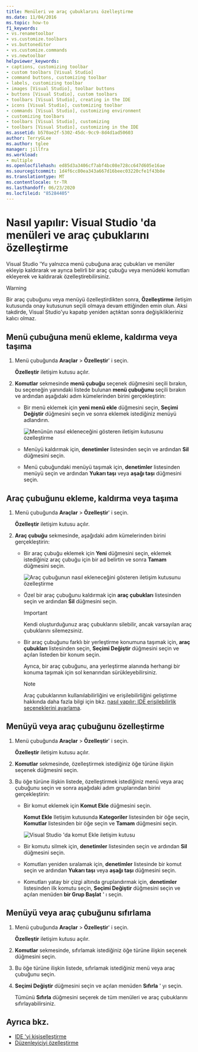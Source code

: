 ```yaml
---
title: Menüleri ve araç çubuklarını özelleştirme
ms.date: 11/04/2016
ms.topic: how-to
f1_keywords:
- vs.renametoolbar
- vs.customize.toolbars
- vs.buttoneditor
- vs.customize.commands
- vs.newtoolbar
helpviewer_keywords:
- captions, customizing toolbar
- custom toolbars [Visual Studio]
- command buttons, customizing toolbar
- labels, customizing toolbar
- images [Visual Studio], toolbar buttons
- buttons [Visual Studio], custom toolbars
- toolbars [Visual Studio], creating in the IDE
- icons [Visual Studio], customizing toolbar
- commands [Visual Studio], customizing environment
- customizing toolbars
- toolbars [Visual Studio], customizing
- toolbars [Visual Studio], customizing in the IDE
ms.assetid: b570ae2f-5302-45dc-9cc9-8d4d1ad50603
author: TerryGLee
ms.author: tglee
manager: jillfra
ms.workload:
- multiple
ms.openlocfilehash: ed85d3a3406cf7abf4bc08e728cc647d605e16ae
ms.sourcegitcommit: 1d4f6cc80ea343a667d16beec03220cfe1f43b8e
ms.translationtype: MT
ms.contentlocale: tr-TR
ms.lasthandoff: 06/23/2020
ms.locfileid: "85284405"
---
```

# <a name="how-to-customize-menus-and-toolbars-in-visual-studio"></a>Nasıl yapılır: Visual Studio 'da menüleri ve araç çubuklarını özelleştirme

Visual Studio 'Yu yalnızca menü çubuğuna araç çubukları ve menüler ekleyip kaldırarak ve ayrıca belirli bir araç çubuğu veya menüdeki komutları ekleyerek ve kaldırarak özelleştirebilirsiniz.

> [!WARNING]
> Bir araç çubuğunu veya menüyü özelleştirdikten sonra, **Özelleştirme** iletişim kutusunda onay kutusunun seçili olmaya devam ettiğinden emin olun. Aksi takdirde, Visual Studio'yu kapatıp yeniden açtıktan sonra değişiklikleriniz kalıcı olmaz.

## <a name="add-remove-or-move-a-menu-on-the-menu-bar"></a>Menü çubuğuna menü ekleme, kaldırma veya taşıma

1. Menü çubuğunda **Araçlar**  >  **Özelleştir**' i seçin.

     **Özelleştir** iletişim kutusu açılır.

2. **Komutlar** sekmesinde **menü çubuğu** seçenek düğmesini seçili bırakın, bu seçeneğin yanındaki listede bulunan **menü çubuğunu** seçili bırakın ve ardından aşağıdaki adım kümelerinden birini gerçekleştirin:

    - Bir menü eklemek için **yeni menü ekle** düğmesini seçin, **Seçimi Değiştir** düğmesini seçin ve sonra eklemek istediğiniz menüyü adlandırın.

        ![Menünün nasıl ekleneceğini gösteren iletişim kutusunu özelleştirme](../ide/media/addmenu.png)

    - Menüyü kaldırmak için, **denetimler** listesinden seçin ve ardından **Sil** düğmesini seçin.

    - Menü çubuğundaki menüyü taşımak için, **denetimler** listesinden menüyü seçin ve ardından **Yukarı taşı** veya **aşağı taşı** düğmesini seçin.

## <a name="add-remove-or-move-a-toolbar"></a>Araç çubuğunu ekleme, kaldırma veya taşıma

1. Menü çubuğunda **Araçlar**  >  **Özelleştir**' i seçin.

     **Özelleştir** iletişim kutusu açılır.

2. **Araç çubuğu** sekmesinde, aşağıdaki adım kümelerinden birini gerçekleştirin:

    - Bir araç çubuğu eklemek için **Yeni** düğmesini seçin, eklemek istediğiniz araç çubuğu için bir ad belirtin ve sonra **Tamam** düğmesini seçin.

        ![Araç çubuğunun nasıl ekleneceğini gösteren iletişim kutusunu özelleştirme](../ide/media/addtoolbar.png)

    - Özel bir araç çubuğunu kaldırmak için **araç çubukları** listesinden seçin ve ardından **Sil** düğmesini seçin.

        > [!IMPORTANT]
        > Kendi oluşturduğunuz araç çubuklarını silebilir, ancak varsayılan araç çubuklarını silemezsiniz.

    - Bir araç çubuğunu farklı bir yerleştirme konumuna taşımak için, **araç çubukları** listesinden seçin, **Seçimi Değiştir** düğmesini seçin ve açılan listeden bir konum seçin.

        Ayrıca, bir araç çubuğunu, ana yerleştirme alanında herhangi bir konuma taşımak için sol kenarından sürükleyebilirsiniz.

        > [!NOTE]
        > Araç çubuklarının kullanılabilirliğini ve erişilebilirliğini geliştirme hakkında daha fazla bilgi için bkz. [nasıl yapılır: IDE erişilebilirlik seçeneklerini ayarlama](../ide/reference/how-to-set-ide-accessibility-options.md).

## <a name=""></a><a name="customizing_menu">Menüyü veya araç çubuğunu özelleştirme</a>

1. Menü çubuğunda **Araçlar**  >  **Özelleştir**' i seçin.

    **Özelleştir** iletişim kutusu açılır.

2. **Komutlar** sekmesinde, özelleştirmek istediğiniz öğe türüne ilişkin seçenek düğmesini seçin.

3. Bu öğe türüne ilişkin listede, özelleştirmek istediğiniz menü veya araç çubuğunu seçin ve sonra aşağıdaki adım gruplarından birini gerçekleştirin:

    - Bir komut eklemek için **Komut Ekle** düğmesini seçin.

        **Komut Ekle** Iletişim kutusunda **Kategoriler** listesinden bir öğe seçin, **Komutlar** listesinden bir öğe seçin ve **Tamam** düğmesini seçin.

        ![Visual Studio 'da komut Ekle iletişim kutusu](../ide/media/addcommand.png)

    - Bir komutu silmek için, **denetimler** listesinden seçin ve ardından **Sil** düğmesini seçin.

    - Komutları yeniden sıralamak için, **denetimler** listesinde bir komut seçin ve ardından **Yukarı taşı** veya **aşağı taşı** düğmesini seçin.

    - Komutları yatay bir çizgi altında gruplandırmak için, **denetimler** listesinden ilk komutu seçin, **Seçimi Değiştir** düğmesini seçin ve açılan menüden **bir Grup Başlat** ' ı seçin.

## <a name="reset-a-menu-or-a-toolbar"></a>Menüyü veya araç çubuğunu sıfırlama

1. Menü çubuğunda **Araçlar**  >  **Özelleştir**' i seçin.

    **Özelleştir** iletişim kutusu açılır.

2. **Komutlar** sekmesinde, sıfırlamak istediğiniz öğe türüne ilişkin seçenek düğmesini seçin.

3. Bu öğe türüne ilişkin listede, sıfırlamak istediğiniz menü veya araç çubuğunu seçin.

4. **Seçimi Değiştir** düğmesini seçin ve açılan menüden **Sıfırla** ' yı seçin.

    Tümünü **Sıfırla** düğmesini seçerek de tüm menüleri ve araç çubuklarını sıfırlayabilirsiniz.

## <a name="see-also"></a>Ayrıca bkz.

- [IDE 'yi kişiselleştirme](../ide/personalizing-the-visual-studio-ide.md)
- [Düzenleyiciyi özelleştirme](../ide/how-to-change-text-case-in-the-editor.md)
